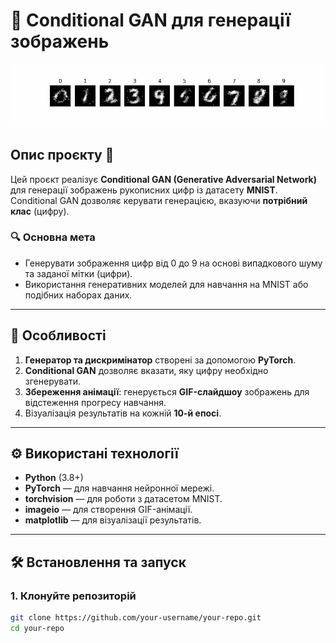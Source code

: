 # 🎨 Conditional GAN для генерації зображень

![GIF Demo](slideshow.gif)

## Опис проєкту 📄

Цей проєкт реалізує **Conditional GAN (Generative Adversarial Network)** для генерації зображень рукописних цифр із датасету **MNIST**. Conditional GAN дозволяє керувати генерацією, вказуючи **потрібний клас** (цифру).

### 🔍 **Основна мета**
- Генерувати зображення цифр від 0 до 9 на основі випадкового шуму та заданої мітки (цифри).
- Використання генеративних моделей для навчання на MNIST або подібних наборах даних.

---

## 🚀 **Особливості**
1. **Генератор та дискримінатор** створені за допомогою **PyTorch**.
2. **Conditional GAN** дозволяє вказати, яку цифру необхідно згенерувати.
3. **Збереження анімації**: генерується **GIF-слайдшоу** зображень для відстеження прогресу навчання.
4. Візуалізація результатів на кожній **10-й епосі**.

---

## ⚙️ **Використані технології**
- **Python** (3.8+)
- **PyTorch** — для навчання нейронної мережі.
- **torchvision** — для роботи з датасетом MNIST.
- **imageio** — для створення GIF-анімації.
- **matplotlib** — для візуалізації результатів.

---

## 🛠️ **Встановлення та запуск**

### **1. Клонуйте репозиторій**
```bash
git clone https://github.com/your-username/your-repo.git
cd your-repo

